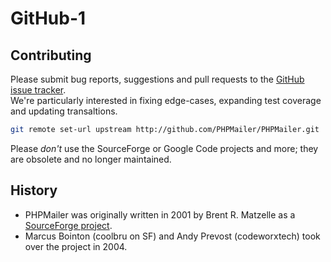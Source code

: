 # GitHub-1
## Contributing
Please submit bug reports, suggestions and pull requests to the [GitHub issue tracker](https://www.google.com).<br>
We're particularly interested in fixing edge-cases, expanding test coverage and updating transaltions.
```bash
git remote set-url upstream http://github.com/PHPMailer/PHPMailer.git
```
Please *don't* use the SourceForge or Google Code projects and more; they are obsolete and no longer maintained.
## History
- PHPMailer was originally written in 2001 by Brent R. Matzelle as a [SourceForge project](https://www.google.com).
- Marcus Bointon (coolbru on SF) and Andy Prevost (codeworxtech) took over the project in 2004.
